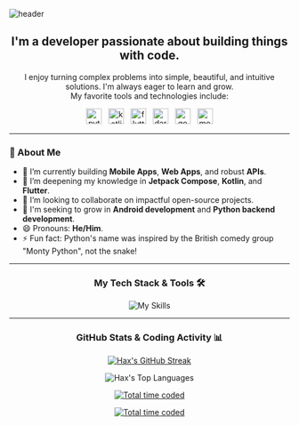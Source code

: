 ![header](https://capsule-render.vercel.app/api?text=Hello%20Everyone!&type=waving&color=gradient&height=120&fontAlignY=45&fontSize=80)



<h2 align="center">I'm a developer passionate about building things with code.</h2>

<p align="center">
  I enjoy turning complex problems into simple, beautiful, and intuitive solutions. I'm always eager to learn and grow.
  <br>
  My favorite tools and technologies include:
</p>

<p align="center">
  <a href="https://www.python.org" target="_blank" rel="noreferrer"><img src="https://emojis.slackmojis.com/emojis/images/1643514369/3438/python.gif?1643514369" width="28" alt="python"/></a>
  &nbsp;
  <a href="https://kotlinlang.org" target="_blank" rel="noreferrer"><img src="https://emojis.slackmojis.com/emojis/images/1645726790/54023/kotlin-party.gif?1645726790" width="28" alt="kotlin"/></a>
  &nbsp;
  <a href="https://flutter.dev" target="_blank" rel="noreferrer"><img src="https://img.icons8.com/external-tal-revivo-filled-tal-revivo/48/external-flutter-is-an-open-source-mobile-application-development-framework-created-by-google-logo-filled-tal-revivo.png" width="28" alt="flutter"/></a>
  &nbsp;
  <a href="https://dart.dev" target="_blank" rel="noreferrer"><img src="https://img.icons8.com/color/48/dart.png" width="28" alt="dart"/></a>
  &nbsp;
  <a href="https://go.dev/" target="_blank" rel="noreferrer"><img src="https://emojis.slackmojis.com/emojis/images/1643514073/291/golang.png?1643514073" width="28" alt="go"/></a>
  &nbsp;
  <a href="https://www.mongodb.com/" target="_blank" rel="noreferrer"><img src="https://emojis.slackmojis.com/emojis/images/1643514905/9226/mongo_db.png?1643514905" width="28" alt="mongodb"/></a>
</p>

---

### 📌 About Me

- 🔭 I’m currently building **Mobile Apps**, **Web Apps**, and robust **APIs**.
- 🌱 I’m deepening my knowledge in **Jetpack Compose**, **Kotlin**, and **Flutter**.
- 👯 I’m looking to collaborate on impactful open-source projects.
- 🤔 I'm seeking to grow in **Android development** and **Python backend development**.
- 😄 Pronouns: **He/Him**.
- ⚡ Fun fact: Python's name was inspired by the British comedy group "Monty Python", not the snake!

---

<h3 align="center">My Tech Stack & Tools 🛠️</h3>

<p align="center">
  <img src="https://skillicons.dev/icons?i=python,dart,kotlin,javascript,flutter,androidstudio,idea,pycharm,github,mongodb,redis" alt="My Skills"/>
</p>

---

<h3 align="center">GitHub Stats & Coding Activity 📊</h3>

<p align="center">
  <a href="https://github.com/CodemHax">
    <img src="https://streak-stats.demolab.com/?user=CodemHax&theme=dark" alt="Hax's GitHub Streak" />
  </a>
</p>
<p align="center">
  <img src="https://github-readme-stats.vercel.app/api/top-langs/?username=CodemHax&layout=compact&theme=merko&hide_border=true&count_private=true" alt="Hax's Top Languages" />
</p>
<p align="center">
  <a href="https://wakatime.com/@82c75ba1-f75b-437d-93ca-fa850b619f52">
    <img src="https://wakatime.com/badge/user/82c75ba1-f75b-437d-93ca-fa850b619f52.svg" alt="Total time coded" />
  </a>
</p>
<p align="center">
  <a href="#">
    <img src="https://komarev.com/ghpvc/?username=codemhax" alt="Total time coded" />
  </a>
</p>


